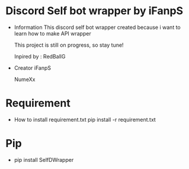 # Discord Self bot wrapper by iFanpS
- Information
    This discord self bot wrapper created because i want to learn how to make API wrapper

    This project is still on progress, so stay tune!
    
    Inpired by : RedBallG
    
- Creator 
    iFanpS
    
    NumeXx

# Requirement
- How to install requirement.txt
    pip install -r requirement.txt
 
# Pip
- pip install SelfDWrapper
